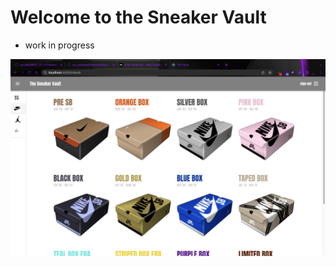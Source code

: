 # Welcome to the Sneaker Vault

- work in progress
<p align="center"><img src = "/gitdemo/demo.png"/></p>
